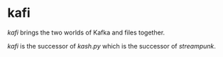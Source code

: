 # kafi

*kafi* brings the two worlds of Kafka and files together.

*kafi* is the successor of *kash.py* which is the successor of *streampunk*.
